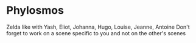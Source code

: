 # Phylosmos
Zelda like with Yash, Eliot, Johanna, Hugo, Louise, Jeanne, Antoine
Don't forget to work on a scene specific to you and not on the other's scenes

